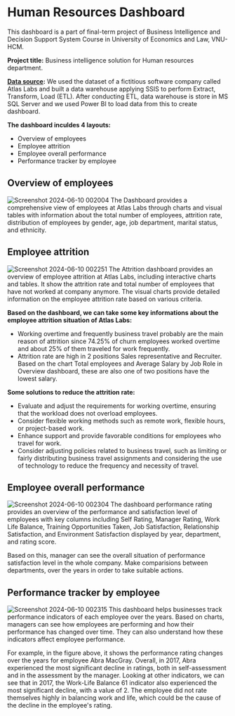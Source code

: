 # Human Resources Dashboard
This dashboard is a part of final-term project of Business Intelligence and Decision Support System Course in University of Economics and Law, VNU-HCM.

**Project title:** Business intelligence solution for Human resources department.

**[Data source](https://github.com/thaoong/HR_Dashboard/tree/main/DataSource):** We used the dataset of a fictitious software company called Atlas Labs and built a data warehouse applying SSIS to perform Extract, Transform, Load (ETL).
After conducting ETL, data warehouse is store in MS SQL Server and we used Power BI to load data from this to create dashboard.

**The dashboard inculdes 4 layouts:** 
* Overview of employees
* Employee attrition
* Employee overall performance
* Performance tracker by employee

## Overview of employees
![Screenshot 2024-06-10 002004](https://github.com/thaoong/HR_Dashboard/assets/95263116/6631e336-7aea-4ce3-a883-1b6d28b12dc9)
The Dashboard provides a comprehensive view of employees at Atlas Labs through charts and visual tables with information about the total number of employees, attrition rate, distribution of employees 
by gender, age, job department, marital status, and ethnicity.

## Employee attrition
![Screenshot 2024-06-10 002251](https://github.com/thaoong/HR_Dashboard/assets/95263116/938a0a6f-13ed-4624-95d5-03fa6a95e7e6)
The Attrition dashboard provides an overview of employee attrition at Atlas 
Labs, including interactive charts and tables. It show the attrition rate and total number of employees that have not worked at company anymore. The visual charts provide detailed information on the employee 
attrition rate based on various criteria.

**Based on the dashboard, we can take some key informations about the employee attrition situation of Atlas Labs:**
- Working overtime and frequently business travel probably are the main reason of attrition since 74.25% of churn employees worked overtime and about 25% of them traveled for work frequently.
- Attrition rate are high in 2 positions Sales representative and Recruiter. Based on the chart Total employees and Average Salary by Job Role in Overview dashboard, these are also one of two positions have the lowest salary.

**Some solutions to reduce the attrition rate:**
- Evaluate and adjust the requirements for working overtime, ensuring that the workload does not overload employees.
- Consider flexible working methods such as remote work, flexible hours, or project-based work.
- Enhance support and provide favorable conditions for employees who travel for work.
- Consider adjusting policies related to business travel, such as limiting or fairly distributing business travel assignments and considering the use of technology to reduce the frequency and necessity of travel.

## Employee overall performance
![Screenshot 2024-06-10 002304](https://github.com/thaoong/HR_Dashboard/assets/95263116/4b1d9c44-2857-4926-9eca-a54bb5bd4c23)
The dashboard performance rating provides an overview of the performance and 
satisfaction level of employees with key columns including Self Rating, Manager Rating, Work Life Balance, Training 
Opportunities Taken, Job Satisfaction, Relationship Satisfaction, and Environment Satisfaction displayed by year, department, and rating score.

Based on this, manager can see the overall situation of performance satisfaction level in the whole company. Make comparisions between departments, over the years in order to
take suitable actions.

## Performance tracker by employee
![Screenshot 2024-06-10 002315](https://github.com/thaoong/HR_Dashboard/assets/95263116/38901f0a-cfd3-48fc-9d1a-b3d3fd57d94e)
This dashboard helps businesses track performance indicators of each employee 
over the years. Based on charts, managers can see how employees are 
performing and how their performance has changed over time. They can also understand 
how these indicators affect employee performance.

For example, in the figure above, it shows the performance rating changes over 
the years for employee Abra MacGray. Overall, in 2017, Abra experienced the most 
significant decline in ratings, both in self-assessment and in the assessment by the 
manager. Looking at other indicators, we can see that in 2017, the Work-Life Balance 
61 indicator also experienced the most significant decline, with a value of 2. The employee 
did not rate themselves highly in balancing work and life, which could be the cause of 
the decline in the employee's rating.
